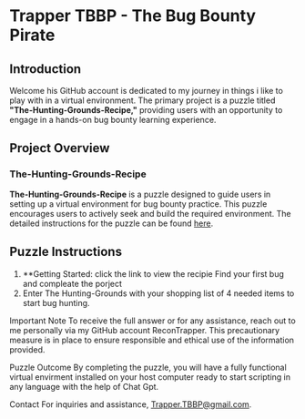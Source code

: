 


# Trapper TBBP - The Bug Bounty Pirate

## Introduction

Welcome his GitHub account is dedicated to my journey in things i like to play with in a virtual environment. The primary project is a puzzle titled **"The-Hunting-Grounds-Recipe,"** providing users with an opportunity to engage in a hands-on bug bounty learning experience.

## Project Overview

### The-Hunting-Grounds-Recipe

**The-Hunting-Grounds-Recipe** is a puzzle designed to guide users in setting up a virtual environment for bug bounty practice. This puzzle encourages users to actively seek and build the required environment. The detailed instructions for the puzzle can be found [here](https://recontrapper.github.io/The-Hunting-Grounds-Recipe/).

## Puzzle Instructions

1. **Getting Started: click the link to view the recipie 
    Find your first bug and compleate the porject
2. Enter The Hunting-Grounds with your shopping list of 4 needed items to start bug hunting.


Important Note
To receive the full answer or for any assistance, reach out to me personally via my GitHub account ReconTrapper. This precautionary measure is in place to ensure responsible and ethical use of the information provided.

Puzzle Outcome
By completing the puzzle, you will have a fully functional virtual envirment installed on your host computer ready to start scripting in any language with the help of Chat Gpt.

Contact
For inquiries and assistance, Trapper.TBBP@gmail.com.
